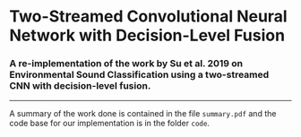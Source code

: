 # Two-Streamed Convolutional Neural Network with Decision-Level Fusion
### A re-implementation of the work by Su et al. 2019 on Environmental Sound Classification using a two-streamed CNN with decision-level fusion.
--------------
A summary of the work done is contained in the file `summary.pdf` and the code base for our implementation is in the folder `code`.
